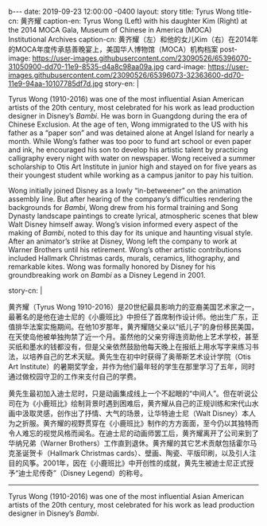 b---
date: 2019-09-23 12:00:00 -0400
layout: story
title: Tyrus Wong
title-cn: 黄齐耀
caption-en: Tyrus Wong (Left) with his daughter Kim (Right) at the 2014 MOCA Gala, Museum of Chinese in America (MOCA)<br>Institutional Archives
caption-cn: 黄齐耀（左）和他的女儿Kim（右）在2014年的MOCA年度传承慈善晚宴上，美国华人博物馆（MOCA）机构档案
post-image: https://user-images.githubusercontent.com/23090526/65396070-31050900-dd70-11e9-8535-d4a8c98aa09a.jpg
card-image: https://user-images.githubusercontent.com/23090526/65396073-32363600-dd70-11e9-94aa-10107785df7d.jpg
story-en: |
  <p>Tyrus Wong (1910-2016) was one of the most influential Asian American artists of the 20th century, most celebrated for his work as lead production designer in Disney’s <i>Bambi</i>. He was born in Guangdong during the era of Chinese Exclusion. At the age of ten, Wong immigrated to the US with his father as a “paper son” and was detained alone at Angel Island for nearly a month. While Wong’s father was too poor to fund art school or even paper and ink, he encouraged his son to develop his artistic talent by practicing calligraphy every night with water on newspaper. Wong received a summer scholarship to Otis Art Institute in junior high and stayed on for five years as their youngest student while working as a campus janitor to pay his tuition.</p>
  <p>Wong initially joined Disney as a lowly “in-betweener” on the animation assembly line. But after hearing of the company’s difficulties rendering the backgrounds for <i>Bambi</i>, Wong drew from his formal training and Song Dynasty landscape paintings to create lyrical, atmospheric scenes that blew Walt Disney himself away. Wong’s vision informed every aspect of the making of <i>Bambi</i>, noted to this day for its unique and haunting visual style. After an animator’s strike at Disney, Wong left the company to work at Warner Brothers until his retirement. Wong’s other artistic contributions included Hallmark Christmas cards, murals, ceramics, lithography, and remarkable kites. Wong was formally honored by Disney for his groundbreaking work on <i>Bambi</i> as a Disney Legend in 2001.</p>
story-cn: |
  <p>黄齐耀（Tyrus Wong 1910-2016）是20世纪最具影响力的亚裔美国艺术家之一，最著名的是他在迪士尼的《小鹿班比》中担任了首席制作设计师。他出生广东，正值排华法案实施期间。在他10岁那年，黄齐耀随父亲以“纸儿子”的身份移民美国，在天使岛他被单独拘禁了近一个月。虽然他的父亲穷得连资助他上艺术学校，甚至买纸和墨水的钱都没有，但是父亲依然鼓励他每天晚上在报纸上用水写字来练习书法，以培养自己的艺术天赋。黄先生在初中时获得了奥蒂斯艺术设计学院（Otis Art Institute）的暑期奖学金，并作为他们最年轻的学生在那里学习了五年，同时通过做校园守卫的工作来支付自己的学费。</p>
  <p>黄先生最初加入迪士尼时，只是动画集成线上一个不起眼的“中间人”。但在听说公司在为《小鹿班比》绘制背景时遇到困难后，黄齐耀从自己的正规训练和宋代山水画中汲取灵感，创作出了抒情、大气的场景，让华特迪士尼（Walt Disney）本人为之折服。黄齐耀的视野贯穿在《小鹿班比》制作的方方面面，至今仍以其独特而令人难忘的视觉风格而闻名。在迪士尼的动画师罢工后，黄齐耀离开了公司来到了华纳兄弟（Warner Brothers）工作直到退休。黄齐耀的其它艺术贡献包括霍尔马克圣诞贺卡（Hallmark Christmas cards）、壁画、陶瓷、平版印刷，以及引人注目的风筝。2001年，因在《小鹿班比》中开创性的成就，黄先生被迪士尼正式授予“迪士尼传奇”（Disney Legend）的称号。</p>
  
---
Tyrus Wong (1910-2016) was one of the most influential Asian American artists of the 20th century, most celebrated for his work as lead production designer in Disney’s <i>Bambi</i>.
